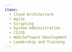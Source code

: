 ```yaml
---
items:
  - Cloud Architecture
  - Agile
  - Scripting
  - System Administration
  - CI/CD
  - Web/Software Development
  - Leadership and Training
---
```

